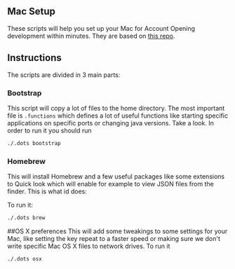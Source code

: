 ## Mac Setup

These scripts will help you set up your Mac for Account Opening development within minutes. They are based on [this repo](https://github.com/donnemartin/dev-setup).

## Instructions

The scripts are divided in 3 main parts:

### Bootstrap
This script will copy a lot of files to the home directory. The most important file is `.functions` which defines a lot of useful functions like starting specific applications on specific ports or changing java versions. Take a look. In order to run it you should run

```bash
./.dots bootstrap
```

### Homebrew
This will install Homebrew and a few useful packages like some extensions to Quick look which will enable for example to view JSON files from the finder. This is what id does:

To run it:

```bash
./.dots brew
```

##OS X preferences
This will add some tweakings to some settings for your Mac, like setting the key repeat to a faster speed or making sure we don't write specific Mac OS X files to network drives. To run it

```bash
./.dots osx
```
